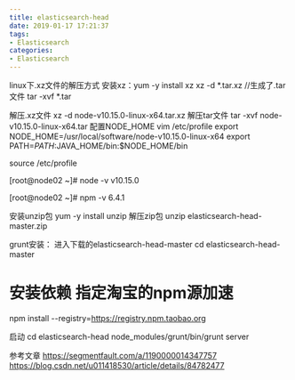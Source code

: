 ```yaml
---
title: elasticsearch-head
date: 2019-01-17 17:21:37
tags:
- Elasticsearch
categories:
- Elasticsearch
---
```

linux下.xz文件的解压方式
安装xz：yum -y install xz
xz -d *.tar.xz //生成了.tar文件
tar -xvf *.tar
<!-- more -->
解压.xz文件
xz -d node-v10.15.0-linux-x64.tar.xz 
解压tar文件
tar -xvf node-v10.15.0-linux-x64.tar
配置NODE_HOME
vim /etc/profile
export NODE_HOME=/usr/local/software/node-v10.15.0-linux-x64
export PATH=$PATH:$JAVA_HOME/bin:$NODE_HOME/bin

source /etc/profile

[root@node02 ~]# node -v
v10.15.0

[root@node02 ~]# npm -v
6.4.1

安装unzip包
yum -y install unzip
解压zip包
unzip elasticsearch-head-master.zip 

grunt安装：
进入下载的elasticsearch-head-master
cd elasticsearch-head-master
# 安装依赖 指定淘宝的npm源加速
npm install --registry=https://registry.npm.taobao.org

启动
cd elasticsearch-head
node_modules/grunt/bin/grunt server

参考文章
https://segmentfault.com/a/1190000014347757
https://blog.csdn.net/u011418530/article/details/84782477
